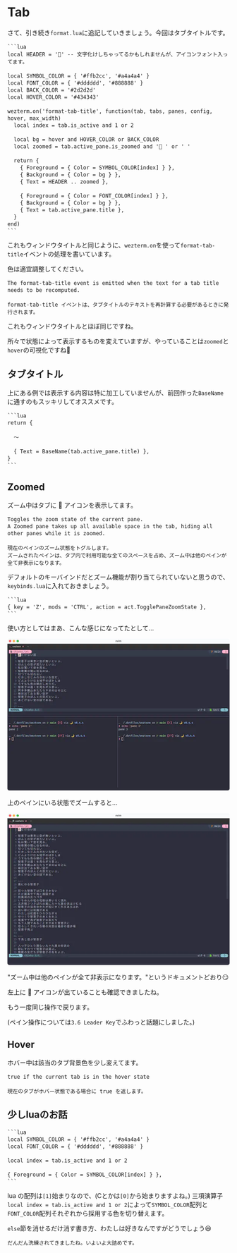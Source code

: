 # Tab

さて、引き続き`format.lua`に追記していきましょう。今回はタブタイトルです。

~~~admonish example title="format.lua"
```lua
local HEADER = '' -- 文字化けしちゃってるかもしれませんが、アイコンフォント入ってます。

local SYMBOL_COLOR = { '#ffb2cc', '#a4a4a4' }
local FONT_COLOR = { '#dddddd', '#888888' }
local BACK_COLOR = '#2d2d2d'
local HOVER_COLOR = '#434343'

wezterm.on('format-tab-title', function(tab, tabs, panes, config, hover, max_width)
  local index = tab.is_active and 1 or 2

  local bg = hover and HOVER_COLOR or BACK_COLOR
  local zoomed = tab.active_pane.is_zoomed and '🔎 ' or ' '

  return {
    { Foreground = { Color = SYMBOL_COLOR[index] } },
    { Background = { Color = bg } },
    { Text = HEADER .. zoomed },

    { Foreground = { Color = FONT_COLOR[index] } },
    { Background = { Color = bg } },
    { Text = tab.active_pane.title },
  }
end)
```
~~~

これもウィンドウタイトルと同じように、`wezterm.on`を使って`format-tab-title`イベントの処理を書いています。

色は適宜調整してください。

```admonish info title="[format-tab-title](https://wezfurlong.org/wezterm/config/lua/window-events/format-tab-title.html)"
The format-tab-title event is emitted when the text for a tab title needs to be recomputed.

format-tab-title イベントは、タブタイトルのテキストを再計算する必要があるときに発行されます。
```

これもウィンドウタイトルとほぼ同じですね。

所々で状態によって表示するものを変えていますが、やっていることは`zoomed`と`hover`の可視化ですね🤩

## タブタイトル
上にある例では表示する内容は特に加工していませんが、前回作った`BaseName`に通すのもスッキリしてオススメです。

~~~admonish example
```lua
return {

  〜

  { Text = BaseName(tab.active_pane.title) },
}
```
~~~

## Zoomed
ズーム中はタブに 🔎 アイコンを表示してます。

```admonish info title="[TogglePaneZoomState](https://wezfurlong.org/wezterm/config/lua/keyassignment/TogglePaneZoomState.html)"
Toggles the zoom state of the current pane.
A Zoomed pane takes up all available space in the tab, hiding all other panes while it is zoomed.

現在のペインのズーム状態をトグルします。
ズームされたペインは、タブ内で利用可能な全てのスペースを占め、ズーム中は他のペインが全て非表示になります。
```

デフォルトのキーバインドだとズーム機能が割り当てられていないと思うので、`keybinds.lua`に入れておきましょう。

~~~admonish example title="keybinds.lua"
```lua
{ key = 'Z', mods = 'CTRL', action = act.TogglePaneZoomState },
```
~~~

使い方としてはまあ、こんな感じになってたとして...

![zoom-before](img/zoom-before.webp)

上のペインにいる状態でズームすると...

![zoom-after](img/zoom-after.webp)

"ズーム中は他のペインが全て非表示になります。"というドキュメントどおり😏

左上に 🔎 アイコンが出ていることも確認できましたね。

もう一度同じ操作で戻ります。

(ペイン操作については`3.6 Leader Key`でふわっと話題にしました。)

## Hover
ホバー中は該当のタブ背景色を少し変えてます。

```admonish info title="[hover](https://wezfurlong.org/wezterm/config/lua/window-events/format-tab-title.html)"
true if the current tab is in the hover state

現在のタブがホバー状態である場合に true を返します。
```

## 少しluaのお話
~~~admonish example
```lua
local SYMBOL_COLOR = { '#ffb2cc', '#a4a4a4' }
local FONT_COLOR = { '#dddddd', '#888888' }

local index = tab.is_active and 1 or 2

{ Foreground = { Color = SYMBOL_COLOR[index] } },
```
~~~

lua の配列は`[1]`始まりなので、(Cとかは`[0]`から始まりますよね。)
三項演算子`local index = tab.is_active and 1 or 2`によって`SYMBOL_COLOR`配列と`FONT_COLOR`配列それぞれから採用する色を切り替えます。

`else`節を消せるだけ消す書き方、わたしは好きなんですがどうでしょう😆


```admonish success
だんだん洗練されてきましたね。いよいよ大詰めです。
```
